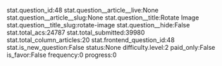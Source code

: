 stat.question_id:48
stat.question__article__live:None
stat.question__article__slug:None
stat.question__title:Rotate Image
stat.question__title_slug:rotate-image
stat.question__hide:False
stat.total_acs:24787
stat.total_submitted:39980
stat.total_column_articles:20
stat.frontend_question_id:48
stat.is_new_question:False
status:None
difficulty.level:2
paid_only:False
is_favor:False
frequency:0
progress:0
